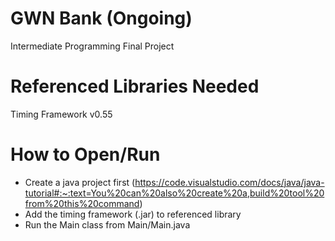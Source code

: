 # GWN Bank (Ongoing)
Intermediate Programming Final Project

# Referenced Libraries Needed
Timing Framework v0.55

# How to Open/Run
- Create a java project first (https://code.visualstudio.com/docs/java/java-tutorial#:~:text=You%20can%20also%20create%20a,build%20tool%20from%20this%20command)
- Add the timing framework (.jar) to referenced library
- Run the Main class from Main/Main.java
